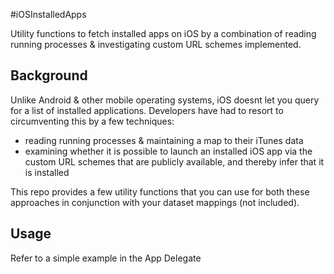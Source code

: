 #iOSInstalledApps

Utility functions to fetch installed apps on iOS by a combination of reading running processes &amp; investigating custom URL schemes implemented.

## Background

Unlike Android & other mobile operating systems, iOS doesnt let you query for a list of installed applications. Developers have had to resort to circumventing this by a few techniques:

* reading running processes & maintaining a map to their iTunes data
* examining whether it is possible to launch an installed iOS app via the custom URL schemes that are publicly available, and thereby infer that it is installed

This repo provides a few utility functions that you can use for both these approaches in conjunction with your dataset mappings (not included).

## Usage

Refer to a simple example in the App Delegate
